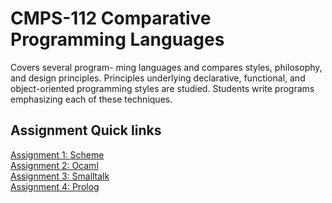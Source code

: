 # CMPS-112 Comparative Programming Languages 
Covers several program- ming languages and compares styles, philosophy, and 
design principles. Principles underlying declarative, functional, and 
object-oriented programming styles are studied. Students write programs 
emphasizing each of these techniques. <br />

## Assignment Quick links
[Assignment 1: Scheme](https://github.com/Jvrionis/cmps-112/tree/master/Assignments/ASG1) <br />
[Assignment 2: Ocaml](https://github.com/Jvrionis/cmps-112/tree/master/Assignments/ASG2) <br />
[Assignment 3: Smalltalk](https://github.com/Jvrionis/cmps-112/tree/master/Assignments/ASG3) <br />
[Assignment 4: Prolog](https://github.com/Jvrionis/cmps-112/tree/master/Assignments/ASG4) <br />

